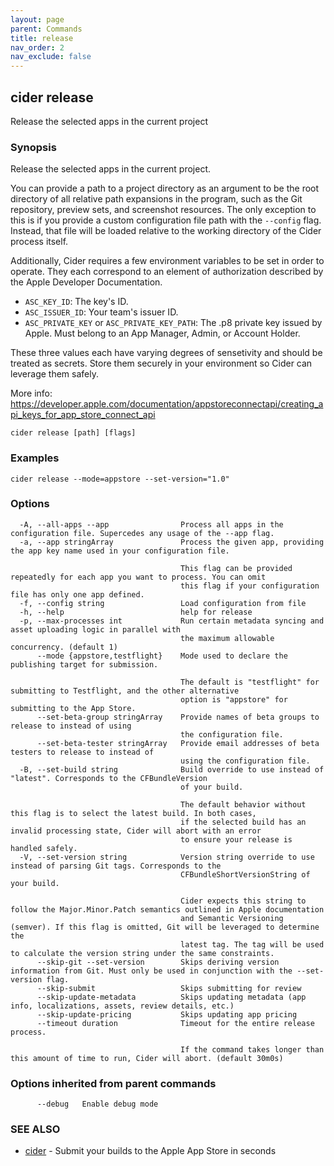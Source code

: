 ```yaml
---
layout: page
parent: Commands
title: release
nav_order: 2
nav_exclude: false
---
```


## cider release

Release the selected apps in the current project

### Synopsis

Release the selected apps in the current project.
		
You can provide a path to a project directory as an argument to be the root directory
of all relative path expansions in the program, such as the Git repository, preview sets,
and screenshot resources. The only exception to this is if you provide a custom configuration 
file path with the `--config` flag. Instead, that file will be loaded relative to 
the working directory of the Cider process itself. 

Additionally, Cider requires a few environment variables to be set in order to operate.
They each correspond to an element of authorization described by the Apple Developer Documentation.

- `ASC_KEY_ID`: The key's ID.
- `ASC_ISSUER_ID`: Your team's issuer ID.
- `ASC_PRIVATE_KEY` or `ASC_PRIVATE_KEY_PATH`: The .p8 private key issued by Apple. Must belong to an App Manager, Admin, or Account Holder.

These three values each have varying degrees of sensetivity and should be treated as secrets. Store
them securely in your environment so Cider can leverage them safely.

More info: https://developer.apple.com/documentation/appstoreconnectapi/creating_api_keys_for_app_store_connect_api

```
cider release [path] [flags]
```

### Examples

```
cider release --mode=appstore --set-version="1.0"
```

### Options

```
  -A, --all-apps --app                Process all apps in the configuration file. Supercedes any usage of the --app flag.
  -a, --app stringArray               Process the given app, providing the app key name used in your configuration file.
                                      
                                      This flag can be provided repeatedly for each app you want to process. You can omit
                                      this flag if your configuration file has only one app defined.
  -f, --config string                 Load configuration from file
  -h, --help                          help for release
  -p, --max-processes int             Run certain metadata syncing and asset uploading logic in parallel with
                                      the maximum allowable concurrency. (default 1)
      --mode {appstore,testflight}    Mode used to declare the publishing target for submission.
                                      		
                                      The default is "testflight" for submitting to Testflight, and the other alternative
                                      option is "appstore" for submitting to the App Store.
      --set-beta-group stringArray    Provide names of beta groups to release to instead of using
                                      the configuration file.
      --set-beta-tester stringArray   Provide email addresses of beta testers to release to instead of
                                      using the configuration file.
  -B, --set-build string              Build override to use instead of "latest". Corresponds to the CFBundleVersion
                                      of your build.
                                      		
                                      The default behavior without this flag is to select the latest build. In both cases,
                                      if the selected build has an invalid processing state, Cider will abort with an error
                                      to ensure your release is handled safely.
  -V, --set-version string            Version string override to use instead of parsing Git tags. Corresponds to the
                                      CFBundleShortVersionString of your build.
                                      
                                      Cider expects this string to follow the Major.Minor.Patch semantics outlined in Apple documentation
                                      and Semantic Versioning (semver). If this flag is omitted, Git will be leveraged to determine the
                                      latest tag. The tag will be used to calculate the version string under the same constraints.
      --skip-git --set-version        Skips deriving version information from Git. Must only be used in conjunction with the --set-version flag.
      --skip-submit                   Skips submitting for review
      --skip-update-metadata          Skips updating metadata (app info, localizations, assets, review details, etc.)
      --skip-update-pricing           Skips updating app pricing
      --timeout duration              Timeout for the entire release process.
                                      		
                                      If the command takes longer than this amount of time to run, Cider will abort. (default 30m0s)
```

### Options inherited from parent commands

```
      --debug   Enable debug mode
```

### SEE ALSO

* [cider](/commands/cider/)	 - Submit your builds to the Apple App Store in seconds

